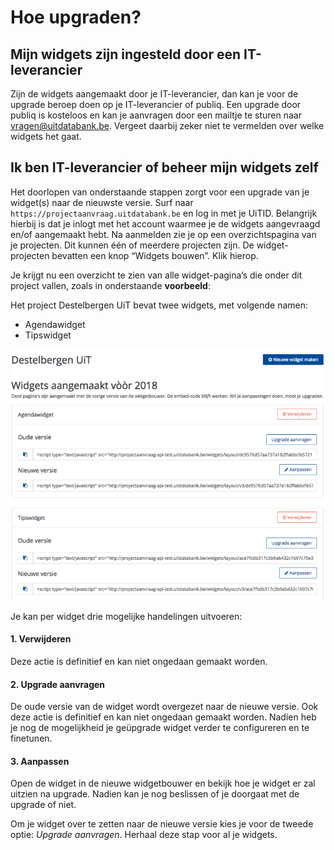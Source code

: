 ---
---

# Hoe upgraden?

## Mijn widgets zijn ingesteld door een IT-leverancier
Zijn de widgets aangemaakt door je IT-leverancier, dan kan je voor de upgrade beroep doen op je IT-leverancier of publiq. Een upgrade door publiq is kosteloos en kan je aanvragen door een mailtje te sturen naar vragen@uitdatabank.be. Vergeet daarbij zeker niet te vermelden over welke widgets het gaat.

## Ik ben IT-leverancier of beheer mijn widgets zelf 
Het doorlopen van onderstaande stappen zorgt voor een upgrade van je widget(s) naar de nieuwste versie. 
Surf naar ```https://projectaanvraag.uitdatabank.be``` en log in met je UiTID. Belangrijk hierbij is dat je inlogt met het account waarmee je de widgets aangevraagd en/of aangemaakt hebt. 
Na aanmelden zie je op een overzichtspagina van je projecten. Dit kunnen één of meerdere projecten zijn. De widget-projecten bevatten een knop “Widgets bouwen”. Klik hierop.

Je krijgt nu een overzicht te zien van alle widget-pagina’s die onder dit project vallen, zoals in onderstaande **voorbeeld**:
 
Het project Destelbergen UiT bevat twee widgets, met volgende namen:
* Agendawidget
* Tipswidget

![Voorbeeld-Destelbergen](/img/Voorbeeld-Destelbergen.png "Voorbeeld Destelbergen")

Je kan per widget drie mogelijke handelingen uitvoeren:

#### **1. Verwijderen** 
Deze actie is definitief en kan niet ongedaan gemaakt worden.

#### **2. Upgrade aanvragen** 
De oude versie van de widget wordt overgezet naar de nieuwe versie. Ook deze actie is definitief en kan niet ongedaan gemaakt worden. Nadien heb je nog de mogelijkheid je geüpgrade widget verder te configureren en te finetunen.

#### **3. Aanpassen** 

Open de widget in de nieuwe widgetbouwer en bekijk hoe je widget er zal uitzien na upgrade. Nadien kan je nog beslissen of je doorgaat met de upgrade of niet.  

Om je widget over te zetten naar de nieuwe versie kies je voor de tweede optie: *Upgrade aanvragen*. 
Herhaal deze stap voor al je widgets.
